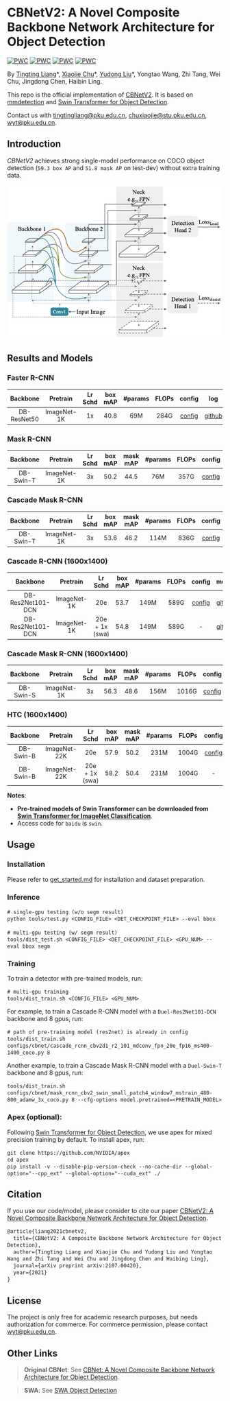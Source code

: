 # CBNetV2: A Novel Composite Backbone Network Architecture for Object Detection
[![PWC](https://img.shields.io/endpoint.svg?url=https://paperswithcode.com/badge/cbnetv2-a-composite-backbone-network/object-detection-on-coco)](https://paperswithcode.com/sota/object-detection-on-coco?p=cbnetv2-a-composite-backbone-network)
[![PWC](https://img.shields.io/endpoint.svg?url=https://paperswithcode.com/badge/cbnetv2-a-composite-backbone-network/instance-segmentation-on-coco)](https://paperswithcode.com/sota/instance-segmentation-on-coco?p=cbnetv2-a-composite-backbone-network)
[![PWC](https://img.shields.io/endpoint.svg?url=https://paperswithcode.com/badge/cbnetv2-a-composite-backbone-network/object-detection-on-coco-minival)](https://paperswithcode.com/sota/object-detection-on-coco-minival?p=cbnetv2-a-composite-backbone-network)
[![PWC](https://img.shields.io/endpoint.svg?url=https://paperswithcode.com/badge/cbnetv2-a-composite-backbone-network/instance-segmentation-on-coco-minival)](https://paperswithcode.com/sota/instance-segmentation-on-coco-minival?p=cbnetv2-a-composite-backbone-network)

By [Tingting Liang](https://github.com/tingtingliangvs)\*, [Xiaojie Chu](https://github.com/chuxiaojie)\*, [Yudong Liu](https://github.com/PKUbahuangliuhe)\*, Yongtao Wang, Zhi Tang, Wei Chu, Jingdong Chen, Haibin Ling.

This repo is the official implementation of [CBNetV2](http://arxiv.org/abs/2107.00420). It is based on [mmdetection](https://github.com/open-mmlab/mmdetection) and [Swin Transformer for Object Detection](https://github.com/SwinTransformer/Swin-Transformer-Object-Detection).

Contact us with tingtingliang@pku.edu.cn, chuxiaojie@stu.pku.edu.cn, wyt@pku.edu.cn.
## Introduction
*CBNetV2* achieves strong single-model performance on COCO object detection (`59.3 box AP` and `51.8 mask AP` on test-dev) without extra training data.

![teaser](figures/cbnetv2.png)

## Results and Models

### Faster R-CNN 
| Backbone | Pretrain | Lr Schd | box mAP |  #params | FLOPs | config | log | model |
| :---: | :---: | :---: | :---: | :---: | :---: | :---: | :---: | :---: | 
| DB-ResNet50 | ImageNet-1K | 1x |  40.8 | 69M | 284G | [config](configs/cbnet/faster_rcnn_cbv2d1_r50_fpn_1x_coco.py) | [github](https://github.com/CBNetwork/storage/releases/download/untagged-78628130af0ab06baf9e/faster_rcnn_cbv2d1_r50_fpn_1x_coco.log.json)| [github](https://github.com/CBNetwork/storage/releases/download/untagged-78628130af0ab06baf9e/faster_rcnn_cbv2d1_r50_fpn_1x_coco.pth.zip)| 


### Mask R-CNN

| Backbone | Pretrain | Lr Schd | box mAP | mask mAP | #params | FLOPs | config | log | model |
| :---: | :---: | :---: | :---: | :---: | :---: | :---: | :---: | :---: | :---: | 
| DB-Swin-T | ImageNet-1K | 3x | 50.2 | 44.5 | 76M | 357G | [config](configs/cbnet/mask_rcnn_cbv2_swin_small_patch4_window7_mstrain_480-800_adamw_3x_coco.py) | [github](https://github.com/CBNetwork/storage/releases/download/untagged-78628130af0ab06baf9e/mask_rcnn_cbv2_swin_tiny_patch4_window7_mstrain_480-800_adamw_3x_coco.log.json)  | [github](https://github.com/CBNetwork/storage/releases/download/untagged-78628130af0ab06baf9e/mask_rcnn_cbv2_swin_tiny_patch4_window7_mstrain_480-800_adamw_3x_coco.pth.zip) |


### Cascade Mask R-CNN
| Backbone | Pretrain | Lr Schd | box mAP | mask mAP | #params | FLOPs | config | log | model |
| :---: | :---: | :---: | :---: | :---: | :---: | :---: | :---: | :---: | :---: |
| DB-Swin-T | ImageNet-1K | 3x | 53.6 | 46.2 | 114M | 836G | [config](configs/cbnet/cascade_mask_rcnn_cbv2_swin_tiny_patch4_window7_mstrain_480-800_adamw_3x_coco.py) | [github](https://github.com/CBNetwork/storage/releases/download/untagged-78628130af0ab06baf9e/cascade_mask_rcnn_cbv2_swin_tiny_patch4_window7_mstrain_480-800_adamw_3x_coco.log.json) | [github](https://github.com/CBNetwork/storage/releases/download/untagged-78628130af0ab06baf9e/cascade_mask_rcnn_cbv2_swin_tiny_patch4_window7_mstrain_480-800_adamw_3x_coco.pth.zip) | 

### Cascade R-CNN (1600x1400)
| Backbone | Pretrain | Lr Schd | box mAP |  #params | FLOPs | config | model |
| :---: | :---: | :---: | :---: | :---: | :---: | :---: | :---: | 
| DB-Res2Net101-DCN | ImageNet-1K | 20e |  53.7 | 149M | 589G | [config](configs/cbnet/cascade_rcnn_cbv2d1_r2_101_mdconv_fpn_20e_fp16_ms400-1400_coco.py) | [github](https://github.com/CBNetwork/storage/releases/download/untagged-78628130af0ab06baf9e/cascade_rcnn_cbv2d1_r2_101_mdconv_fpn_20e_fp16_ms400-1400_coco.pth.zip)| 
| DB-Res2Net101-DCN | ImageNet-1K | 20e + 1x (swa) | 54.8 | 149M | 589G | - | [github](https://github.com/CBNetwork/storage/releases/download/untagged-78628130af0ab06baf9e/cascade_rcnn_cbv2d1_r2_101_mdconv_fpn_20e_fp16_ms400-1400_coco_swa.pth.zip) | 

### Cascade Mask R-CNN (1600x1400)
| Backbone | Pretrain | Lr Schd | box mAP | mask mAP | #params | FLOPs | config | model |
| :---: | :---: | :---: | :---: | :---: | :---: | :---: | :---: | :---: |
| DB-Swin-S | ImageNet-1K | 3x | 56.3 | 48.6 | 156M | 1016G | [config](configs/cbnet/cascade_mask_rcnn_cbv2_swin_small_patch4_window7_mstrain_400-1400_adamw_3x_coco.py) | [github](https://github.com/CBNetwork/storage/releases/download/untagged-78628130af0ab06baf9e/cascade_mask_rcnn_cbv2_swin_small_patch4_window7_mstrain_400-1400_adamw_3x_coco.pth.zip)| 

### HTC (1600x1400)
| Backbone | Pretrain | Lr Schd | box mAP | mask mAP | #params | FLOPs | config | model |
| :---: | :---: | :---: | :---: | :---: | :---: | :---: | :---: | :---: |
| DB-Swin-B | ImageNet-22K | 20e | 57.9 | 50.2 | 231M | 1004G | [config](configs/cbnet/htc_cbv2_swin_base_patch4_window7_mstrain_400-1400_adamw_20e_coco.py) | [github](https://github.com/CBNetwork/storage/releases/download/untagged-78628130af0ab06baf9e/htc_cbv2_swin_base22k_patch4_window7_mstrain_400-1400_adamw_20e_coco.pth.zip) |
| DB-Swin-B | ImageNet-22K | 20e + 1x (swa) | 58.2 | 50.4 | 231M | 1004G | - | [github](https://github.com/CBNetwork/storage/releases/download/untagged-78628130af0ab06baf9e/htc_cbv2_swin_base22k_patch4_window7_mstrain_400-1400_adamw_20e_coco_swa.pth.zip)| 


**Notes**: 

- **Pre-trained models of Swin Transformer can be downloaded from [Swin Transformer for ImageNet Classification](https://github.com/microsoft/Swin-Transformer)**.
- Access code for `baidu` is `swin`.

## Usage

### Installation

Please refer to [get_started.md](https://github.com/open-mmlab/mmdetection/blob/master/docs/get_started.md) for installation and dataset preparation.

### Inference
```
# single-gpu testing (w/o segm result)
python tools/test.py <CONFIG_FILE> <DET_CHECKPOINT_FILE> --eval bbox 

# multi-gpu testing (w/ segm result)
tools/dist_test.sh <CONFIG_FILE> <DET_CHECKPOINT_FILE> <GPU_NUM> --eval bbox segm
```

### Training

To train a detector with pre-trained models, run:
```
# multi-gpu training
tools/dist_train.sh <CONFIG_FILE> <GPU_NUM> 
```
For example, to train a Cascade R-CNN model with a `Duel-Res2Net101-DCN` backbone and 8 gpus, run:
```
# path of pre-training model (res2net) is already in config
tools/dist_train.sh configs/cbnet/cascade_rcnn_cbv2d1_r2_101_mdconv_fpn_20e_fp16_ms400-1400_coco.py 8 
```

Another  example, to train a Cascade Mask R-CNN model with a `Duel-Swin-T` backbone and 8 gpus, run:
```
tools/dist_train.sh configs/cbnet/mask_rcnn_cbv2_swin_small_patch4_window7_mstrain_480-800_adamw_3x_coco.py 8 --cfg-options model.pretrained=<PRETRAIN_MODEL> 
```



### Apex (optional):
Following [Swin Transformer for Object Detection](https://github.com/SwinTransformer/Swin-Transformer-Object-Detection), we use apex for mixed precision training by default. To install apex, run:
```
git clone https://github.com/NVIDIA/apex
cd apex
pip install -v --disable-pip-version-check --no-cache-dir --global-option="--cpp_ext" --global-option="--cuda_ext" ./
```
<!-- If you would like to disable apex, modify the type of runner as `EpochBasedRunner` and comment out the following code block in the [configuration files](configs/swin):
```
# do not use mmdet version fp16
fp16 = None
optimizer_config = dict(
    type="DistOptimizerHook",
    update_interval=1,
    grad_clip=None,
    coalesce=True,
    bucket_size_mb=-1,
    use_fp16=True,
)
``` -->

## Citation
If you use our code/model, please consider to cite our paper [CBNetV2: A Novel Composite Backbone Network Architecture for Object Detection](http://arxiv.org/abs/2107.00420).
```
@article{liang2021cbnetv2,
  title={CBNetV2: A Composite Backbone Network Architecture for Object Detection}, 
  author={Tingting Liang and Xiaojie Chu and Yudong Liu and Yongtao Wang and Zhi Tang and Wei Chu and Jingdong Chen and Haibing Ling},
  journal={arXiv preprint arXiv:2107.00420},
  year={2021}
}
```

## License
The project is only free for academic research purposes, but needs authorization for commerce. For commerce permission, please contact wyt@pku.edu.cn.


## Other Links
> **Original CBNet**: See [CBNet: A Novel Composite Backbone Network Architecture for Object Detection](https://github.com/VDIGPKU/CBNet).

> **SWA**: See [SWA Object Detection](https://github.com/hyz-xmaster/swa_object_detection)
